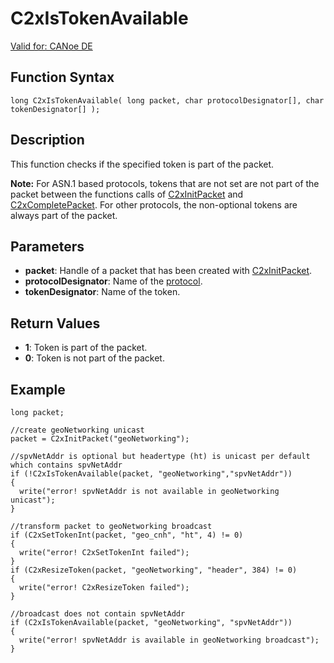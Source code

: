 # C2xIsTokenAvailable

[Valid for: CANoe DE](../../../Shared/FeatureAvailability.md)

## Function Syntax

```plaintext
long C2xIsTokenAvailable( long packet, char protocolDesignator[], char tokenDesignator[] );
```

## Description

This function checks if the specified token is part of the packet.

**Note:** For ASN.1 based protocols, tokens that are not set are not part of the packet between the functions calls of [C2xInitPacket](CAPLfunctionC2xInitPacket.md) and [C2xCompletePacket](CAPLfunctionC2xCompletePacket.md). For other protocols, the non-optional tokens are always part of the packet.

## Parameters

- **packet**: Handle of a packet that has been created with [C2xInitPacket](CAPLfunctionC2xInitPacket.md).
- **protocolDesignator**: Name of the [protocol](../../../CANoeCANalyzer/Car2x/protocols/protocoloverviewCar2x.md).
- **tokenDesignator**: Name of the token.

## Return Values

- **1**: Token is part of the packet.
- **0**: Token is not part of the packet.

## Example

```plaintext
long packet;

//create geoNetworking unicast
packet = C2xInitPacket("geoNetworking");

//spvNetAddr is optional but headertype (ht) is unicast per default which contains spvNetAddr
if (!C2xIsTokenAvailable(packet, "geoNetworking","spvNetAddr"))
{
  write("error! spvNetAddr is not available in geoNetworking unicast");
}

//transform packet to geoNetworking broadcast
if (C2xSetTokenInt(packet, "geo_cnh", "ht", 4) != 0)
{
  write("error! C2xSetTokenInt failed");
}
if (C2xResizeToken(packet, "geoNetworking", "header", 384) != 0)
{
  write("error! C2xResizeToken failed");
}

//broadcast does not contain spvNetAddr
if (C2xIsTokenAvailable(packet, "geoNetworking", "spvNetAddr"))
{
  write("error! spvNetAddr is available in geoNetworking broadcast");
}
```

